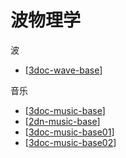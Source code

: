 # 波物理学

波
- [[3doc-wave-base]]

音乐
- [[3doc-music-base]]
- [[2dn-music-base]]
- [[3doc-music-base01]]
- [[3doc-music-base02]]

[//begin]: # "Autogenerated link references for markdown compatibility"
[3doc-wave-base]: 3doc/3doc-wave-base.md "波的频率和波长"
[3doc-music-base]: 3doc/3doc-music-base.md "乐理基础概念"
[2dn-music-base]: 3doc/2dn-music-base.md "乐理基础"
[3doc-music-base01]: 3doc/3doc-music-base01.md "自然大小调的音阶是如何规定的？"
[3doc-music-base02]: 3doc/3doc-music-base02.md "音乐的频率"
[//end]: # "Autogenerated link references"